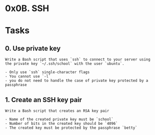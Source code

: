 # 0x0B. SSH

# Tasks

## 0. Use private key
	Write a Bash script that uses `ssh` to connect to your server using the private key `~/.ssh/school` with the user `ubuntu`.

	- Only use `ssh` single-character flags
	- You cannot use `-l`
	- you do not need to handle the case of private key protected by a passphrase

## 1. Create an SSH key pair
	Write a Bash script that creates an RSA key pair

	- Name of the created private key must be `school`
	- Number of bits in the created key should be `4096`
	- The created key must be protected by the passphrase `betty`

## 
